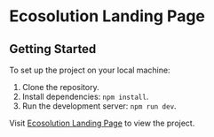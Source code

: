 # Ecosolution Landing Page

## Getting Started

To set up the project on your local machine:

1. Clone the repository.
2. Install dependencies: `npm install`.
3. Run the development server: `npm run dev`.

Visit [Ecosolution Landing Page](https://green-ntbixxxxt-valentinadejs-projects.vercel.app/) to view the project.
